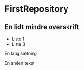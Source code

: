# FirstRepository

## En lidt mindre overskrift

+ Liste 1
+ Liste 3

En lang sætning

En anden tekst
